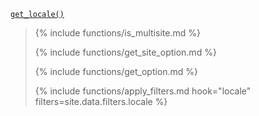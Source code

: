 <p><code><a href="https://developer.wordpress.org/reference/functions/get_locale/">get_locale()</a></code></p>

<blockquote>

{% include functions/is_multisite.md %}

{% include functions/get_site_option.md %}

{% include functions/get_option.md %}

{% include functions/apply_filters.md hook="locale" filters=site.data.filters.locale %}

</blockquote>
